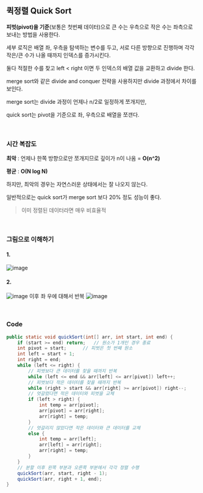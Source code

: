 ## 퀵정렬 Quick Sort
**피벗(pivot)을 기준**(보통은 첫번째 데이터)으로 큰 수는 우측으로 작은 수는 좌측으로 보내는 방법을 사용한다. 

세부 로직은 배열 좌, 우측을 탐색하는 변수를 두고, 서로 다른 방향으로 진행하며 각각 작은/큰 수가 나올 때까지 인덱스를 증가시킨다.

둘다 적절한 수를 찾고 left < right 이면 두 인덱스의 배열 값을 교환하고 divide 한다.

merge sort와 같은 divide and conquer 전략을 사용하지만 divide 과정에서 차이를 보인다.

merge sort는 divide 과정이 언제나 n/2로 일정하게 쪼개지만, 

quick sort는 pivot을 기준으로 좌, 우측으로 배열을 쪼갠다.

<br/>

### 시간 복잡도
**최악** : 언제나 한쪽 방향으로만 쪼개지므로 깊이가 n이 나옴 = **O(n^2)**

**평균** : **O(N log N)**

하지만, 최악의 경우는 자연스러운 상태에서는 잘 나오지 않는다.

일반적으로는 quick sort가 merge sort 보다 20% 정도 성능이 좋다.

> 이미 정렬된 데이터라면 매우 비효율적

<br/>

### 그림으로 이해하기
#### 1.
![image](https://github.com/dahui0525/world_best_CS_study/assets/80496853/cebbb0cf-e676-419d-8958-754a3c5cae40)

#### 2.
![image](https://github.com/dahui0525/world_best_CS_study/assets/80496853/5b5184e9-72a6-4089-baa4-593eca6a848d)
이후 좌 우에 대해서 반복
![image](https://github.com/dahui0525/world_best_CS_study/assets/80496853/fbcd12dd-8d7a-45b1-835b-1813888c2404)


<br/>

### Code
```java
public static void quickSort(int[] arr, int start, int end) {
    if (start >= end) return;   // 원소가 1개인 경우 종료
    int pivot = start;      // 피벗은 첫 번째 원소
    int left = start + 1;
    int right = end;
    while (left <= right) {
        // 피벗보다 큰 데이터를 찾을 때까지 반복
        while (left <= end && arr[left] <= arr[pivot]) left++;
        // 피벗보다 작은 데이터를 찾을 때까지 반복
        while (right > start && arr[right] >= arr[pivot]) right--;
        // 엇갈렸다면 작은 데이터와 피벗을 교체
        if (left > right) {
            int temp = arr[pivot];
            arr[pivot] = arr[right];
            arr[right] = temp;
        }
        // 엇갈리지 않았다면 작은 데이터와 큰 데이터를 교체
        else {
            int temp = arr[left];
            arr[left] = arr[right];
            arr[right] = temp;
        }
    }
    // 분할 이후 왼쪽 부분과 오른쪽 부분에서 각각 정렬 수행
    quickSort(arr, start, right - 1);
    quickSort(arr, right + 1, end);
}
```